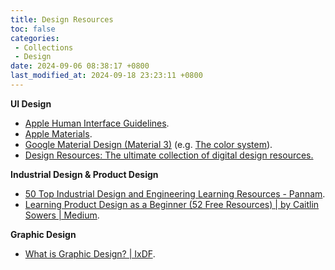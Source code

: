 ```yaml
---
title: Design Resources
toc: false
categories:
 - Collections
 - Design
date: 2024-09-06 08:38:17 +0800
last_modified_at: 2024-09-18 23:23:11 +0800
---
```


**UI Design**

- [Apple Human Interface Guidelines](https://developer.apple.com/design/human-interface-guidelines).
- [Apple Materials](https://developer.apple.com/design/human-interface-guidelines/materials).
- [Google Material Design (Material 3)](https://m3.material.io/) (e.g. [The color system](https://m2.material.io/design/color/the-color-system.html#tools-for-picking-colors)).
- [Design Resources: The ultimate collection of digital design resources.](https://designresourc.es/)

**Industrial Design & Product Design**

- [50 Top Industrial Design and Engineering Learning Resources - Pannam](https://pannam.com/blog/industrial-design-resources/).
- [Learning Product Design as a Beginner (52 Free Resources) \| by Caitlin Sowers \| Medium](https://caitlinsowers.medium.com/learning-product-design-as-a-beginner-52-free-resources-b3e34c7b445).

**Graphic Design**

- [What is Graphic Design? \| IxDF](https://www.interaction-design.org/literature/topics/graphic-design).